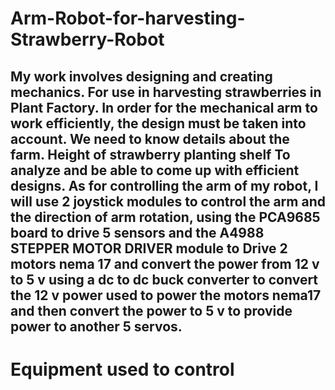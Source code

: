 # Arm-Robot-for-harvesting-Strawberry-Robot
   My work involves designing and creating mechanics. For use in harvesting strawberries in Plant Factory. In order for the mechanical arm to work efficiently, the design must be taken into account. We need to know details about the farm. Height of strawberry planting shelf To analyze and be able to come up with efficient designs.
   As for controlling the arm of my robot, I will use 2 joystick modules to control the arm and the direction of arm rotation, using the PCA9685 board to drive 5 sensors and the A4988 STEPPER MOTOR DRIVER module to Drive 2 motors nema 17 and convert the power from 12 v to 5 v using a dc to dc buck converter to convert the 12 v power used to power the motors nema17 and then convert the power to 5 v to provide power to another 5 servos.
----------------------------------------------------------------------------------------------
# Equipment used to control
